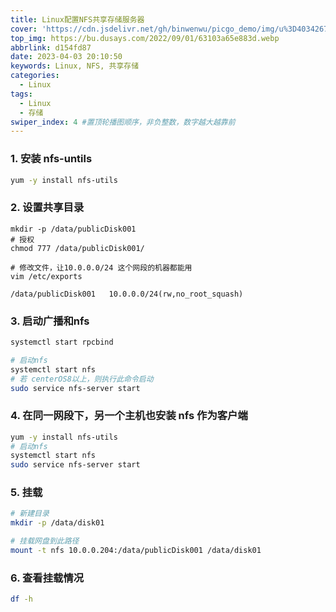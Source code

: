 ```yaml
---
title: Linux配置NFS共享存储服务器
cover: 'https://cdn.jsdelivr.net/gh/binwenwu/picgo_demo/img/u%3D4034267880%2C2110905682%26fm%3D253%26fmt%3Dauto%26app%3D138%26f%3DJPEG'
top_img: https://bu.dusays.com/2022/09/01/63103a65e883d.webp
abbrlink: d154fd87
date: 2023-04-03 20:10:50
keywords: Linux, NFS, 共享存储
categories:
  - Linux
tags:
  - Linux
  - 存储
swiper_index: 4 #置顶轮播图顺序，非负整数，数字越大越靠前
---
```


### 1. 安装 nfs-untils

```bash
yum -y install nfs-utils
```

### 2. 设置共享目录

```bash[categoryBar.pug](..%2F..%2Fnode_modules%2Fhexo-theme-butterfly%2Flayout%2Fincludes%2FcategoryBar.pug)
mkdir -p /data/publicDisk001
# 授权
chmod 777 /data/publicDisk001/

# 修改文件，让10.0.0.0/24 这个网段的机器都能用
vim /etc/exports

/data/publicDisk001   10.0.0.0/24(rw,no_root_squash)
```

### 3. 启动广播和nfs

```bash
systemctl start rpcbind

# 启动nfs
systemctl start nfs
# 若 centerOS8以上，则执行此命令启动 
sudo service nfs-server start
```

### 4. 在同一网段下，另一个主机也安装 nfs 作为客户端

```bash
yum -y install nfs-utils
# 启动nfs
systemctl start nfs
sudo service nfs-server start
```

### 5. 挂载

```bash
# 新建目录
mkdir -p /data/disk01

# 挂载网盘到此路径
mount -t nfs 10.0.0.204:/data/publicDisk001 /data/disk01
```

### 6. 查看挂载情况

```bash
df -h
```
